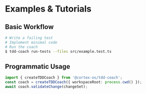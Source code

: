 # Examples & Tutorials

## Basic Workflow
```bash
# Write a failing test
# Implement minimal code
# Run the coach
$ tdd-coach run-tests --files src/example.test.ts
```

## Programmatic Usage
```typescript
import { createTDDCoach } from '@cortex-os/tdd-coach';
const coach = createTDDCoach({ workspaceRoot: process.cwd() });
await coach.validateChange(changeSet);
```

